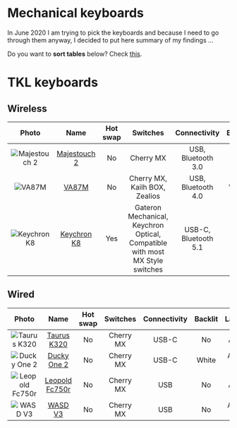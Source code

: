 # Mechanical keyboards

In June 2020 I am trying to pick the keyboards and because I need to go through them anyway, I decided to put here summary of my findings ...

Do you want to **sort tables** below? Check [this](https://stackoverflow.com/questions/42843288/is-there-any-way-to-make-markdown-tables-sortable).

# TKL keyboards

## Wireless
| Photo                        | Name                           | Hot swap | Switches                                                                     | Connectivity         | Backlit | Layout    | KRO |
| :--------------------------: | :----------------------------: | :------: | :---------------------------------------------------------------------------:| :------------------: | :-----: | :-------: | :-: |
| ![Majestouch 2][Majestouch2] | [Majestouch 2][Majestouch2Web] | No       | Cherry MX                                                                    | USB, Bluetooth 3.0   | No      | ANSI      | NK  |
| ![VA87M][VA87M]              | [VA87M][VA87MWeb]              | No       | Cherry MX, Kailh BOX, Zealios                                                | USB, Bluetooth 4.0   | White   | ANSI, ISO | NK  |
| ![Keychron K8][KeychronK8]   | [Keychron K8][KeychronK8Web]   | Yes      | Gateron Mechanical, Keychron Optical, Compatible with most MX Style switches | USB-C, Bluetooth 5.1 | RGB     | ANSI      | NK  |


## Wired
| Photo                            | Name                               | Hot swap | Switches  | Connectivity | Backlit | Layout    | KRO |
| :------------------------------: | :--------------------------------: | :------: | :-------: | :----------: | :-----: | :-------: | :-: |
| ![Taurus K320][TaurusK320]       | [Taurus K320][TaurusK320Web]       | No       | Cherry MX | USB-C        | No      | ANSI      | NK  |
| ![Ducky One 2][DuckyOne2]        | [Ducky One 2][DuckyOne2Web]        | No       | Cherry MX | USB-C        | White   | ANSI, ISO | NK  |
| ![Leopold Fc750r][LeopoldFc750r] | [Leopold Fc750r][LeopoldFc750rWeb] | No       | Cherry MX | USB          | No      | ANSI      | 6K  |
| ![WASD V3][WASDV3]               | [WASD V3][WASDV3Web]               | No       | Cherry MX | USB          | No      | ANSI, ISO | NK  |




[TaurusK320Web]: https://www.durgod.com/page9?_l=en&product_id=47
[Majestouch2Web]: https://www.diatec.co.jp/en/det.php?prod_c=2643
[VA87MWeb]: https://en.varmilo.com/keyboardproscenium/
[KeychronK8Web]: https://www.keychron.com/pages/keychron-k8-wireless-mechanical-keyboard
[DuckyOne2Web]: https://www.duckychannel.com.tw/en/Ducky-One2-White-LED-TKL
[LeopoldFc750rWeb]: https://www.harum.io/products/leopold-fc750r-pd-gray-blue?variant=17281372192819
[WASDV3Web]: https://www.wasdkeyboards.com/wasd-v3-87-key-doubleshot-abs-gmk-penumbra-mechanical-keyboard.html

[TaurusK320]: Images/TKL/TaurusK320.png
[Majestouch2]: Images/TKL/Majestouch2.jpg
[VA87M]: Images/TKL/VA87M.jpg
[KeychronK8]: Images/TKL/KeychronK8.jpeg
[DuckyOne2]: Images/TKL/DuckyOne2.png
[LeopoldFc750r]: Images/TKL/LeopoldFc750r.png
[WASDV3]: Images/TKL/WASDV3.jpg